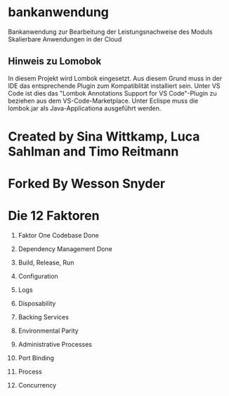 # bankanwendung
Bankanwendung zur Bearbeitung der Leistungsnachweise des Moduls Skalierbare Anwendungen in der Cloud

## Hinweis zu Lomobok
In diesem Projekt wird Lombok eingesetzt. Aus diesem Grund muss in der IDE das entsprechende Plugin zum Kompatiblität installiert sein. Unter VS Code ist dies das "Lombok Annotations Support for VS Code"-Plugin zu beziehen aus dem VS-Code-Marketplace. Unter Eclispe muss die lombok.jar als Java-Applicationa ausgeführt werden. 

# Created by Sina Wittkamp, Luca Sahlman and Timo Reitmann
# Forked By Wesson Snyder

# Die 12 Faktoren
1. Faktor One Codebase
    Done
2. Dependency Management
    Done
3. Build, Release, Run

4. Configuration

5. Logs

6. Disposability

7. Backing Services

8. Environmental Parity

9. Administrative Processes

10. Port Binding

11. Process

12. Concurrency
